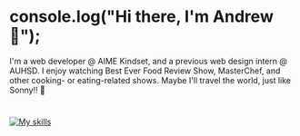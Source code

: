 # console.log("Hi there, I'm Andrew 👋");
I'm a web developer @ AIME Kindset, and a previous web design intern @ AUHSD. I enjoy watching Best Ever Food Review Show, MasterChef, and other cooking- or eating-related shows. Maybe I'll travel the world, just like Sonny!! 👀

#
[![My skills](https://skillicons.dev/icons?i=js,ts,html,css,nodejs,python,vite,react,express,graphql,anaconda,pytorch)](https://skillicons.dev)
